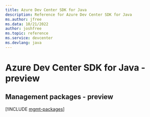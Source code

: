```yaml
---
title: Azure Dev Center SDK for Java
description: Reference for Azure Dev Center SDK for Java
ms.author: jfree
ms.data: 10/21/2022
author: joshfree
ms.topic: reference
ms.service: devcenter
ms.devlang: java
---
```

# Azure Dev Center SDK for Java - preview

## Management packages - preview
[!INCLUDE [mgmt-packages](dev-center-mgmt-index.md)]